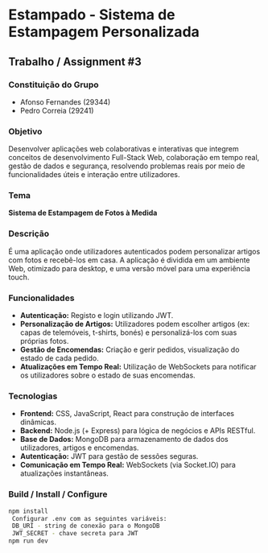 # Estampado - Sistema de Estampagem Personalizada

## Trabalho / Assignment #3

### Constituição do Grupo
- Afonso Fernandes (29344)
- Pedro Correia (29241)

### Objetivo
Desenvolver aplicações web colaborativas e interativas que integrem conceitos de desenvolvimento Full-Stack Web, colaboração em tempo real, gestão de dados e segurança, resolvendo problemas reais por meio de funcionalidades úteis e interação entre utilizadores.

### Tema
**Sistema de Estampagem de Fotos à Medida**

### Descrição
É uma aplicação onde utilizadores autenticados podem personalizar artigos com fotos e recebê-los em casa. A aplicação é dividida em um ambiente Web, otimizado para desktop, e uma versão móvel para uma experiência touch.

### Funcionalidades
- **Autenticação:** Registo e login utilizando JWT.
- **Personalização de Artigos:** Utilizadores podem escolher artigos (ex: capas de telemóveis, t-shirts, bonés) e personalizá-los com suas próprias fotos.
- **Gestão de Encomendas:** Criação e gerir pedidos, visualização do estado de cada pedido.
- **Atualizações em Tempo Real:** Utilização de WebSockets para notificar os utilizadores sobre o estado de suas encomendas.

### Tecnologias
- **Frontend:** CSS, JavaScript, React para construção de interfaces dinâmicas.
- **Backend:** Node.js (+ Express) para lógica de negócios e APIs RESTful.
- **Base de Dados:** MongoDB para armazenamento de dados dos utilizadores, artigos e encomendas.
- **Autenticação:** JWT para gestão de sessões seguras.
- **Comunicação em Tempo Real:** WebSockets (via Socket.IO) para atualizações instantâneas.

### Build / Install / Configure
```bash
npm install
 Configurar .env com as seguintes variáveis:
 DB_URI - string de conexão para o MongoDB
 JWT_SECRET - chave secreta para JWT
npm run dev
